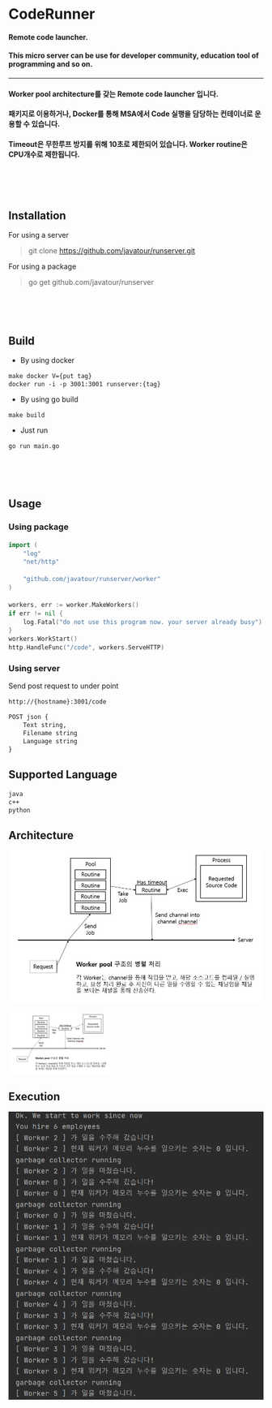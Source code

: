 CodeRunner
==========

#### Remote code launcher.
#### This micro server can be use for developer community, education tool of programming and so on.

------------------------------

#### Worker pool architecture를 갖는 Remote code launcher 입니다.
#### 패키지로 이용하거나, Docker를 통해 MSA에서 Code 실행을 담당하는 컨테이너로 운용할 수 있습니다.
#### Timeout은 무한루프 방지를 위해 10초로 제한되어 있습니다. Worker routine은 CPU개수로 제한됩니다.


<br/><br/><br/>

Installation
----------------

For using a server
> git clone https://github.com/javatour/runserver.git

For using a package
> go get github.com/javatour/runserver



<br/><br/><br/>


Build
--------

* By using docker
```
make docker V={put tag}
docker run -i -p 3001:3001 runserver:{tag}
```


* By using go build

```
make build
```

* Just run

```
go run main.go
```

<br/><br/><br/>

Usage
--------

### Using package

```go
import (
    "log"
    "net/http"
    
    "github.com/javatour/runserver/worker"
)

workers, err := worker.MakeWorkers()
if err != nil {
    log.Fatal("do not use this program now. your server already busy")
}
workers.WorkStart()
http.HandleFunc("/code", workers.ServeHTTP)
```

### Using server

Send post request to under point
```
http://{hostname}:3001/code
```

```
POST json {
	Text string,
	Filename string
	Language string
}
```

Supported Language
--------

```
java
c++
python
```

Architecture
------------

![<img src="image/worker.JPG" width="200" />](image/worker.JPG)

<img src="image/worker.JPG" width="200">

Execution
---------

![<img src="./image/example.PNG" width="200" />](./image/example.PNG)


